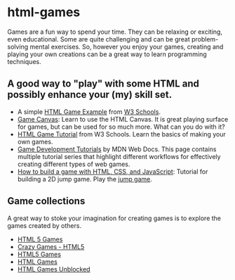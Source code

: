 # html-games
Games are a fun way to spend your time. They can be relaxing or exciting, even educational. Some are quite challenging and can be great problem-solving mental exercises. So, however you enjoy your games, creating and playing your own creations can be a great way to learn programming techniques.

## A good way to "play" with some HTML and possibly enhance your (my) skill set.

- A simple [HTML Game Example](https://www.w3schools.com/graphics/game_intro.asp) from [W3 Schools](https://www.w3schools.com/default.asp).
- [Game Canvas](https://www.w3schools.com/graphics/game_canvas.asp): Learn to use the HTML Canvas. It is great playing surface for games, but can be used for so much more. What can you do with it?
- [HTML Game Tutorial](http://www-db.deis.unibo.it/courses/TW/DOCS/w3schools/games/default.asp.html#gsc.tab=0) from W3 Schools. Learn the basics of making your own games.
- [Game Development Tutorials](https://developer.mozilla.org/en-US/docs/Games/Tutorials) by MDN Web Docs. This page contains multiple tutorial series that highlight different workflows for effectively creating different types of web games.
- [How to build a game with HTML, CSS, and JavaScript](https://blog.logrocket.com/build-a-game-with-html-css-javascript/): Tutorial for building a 2D jump game. Play the [jump game](jump.html).


## Game collections
A great way to stoke your imagination for creating games is to explore the games created by others.

- [HTML 5 Games](https://html5games.com/)
- [Crazy Games - HTML5](https://www.crazygames.com/t/html5)
- [HTML5 Games](https://html5-games.io/)
- [HTML Games](https://www.htmlgames.com/)
- [HTML Games Unblocked](https://sites.google.com/view/html5gamesunblocked)

